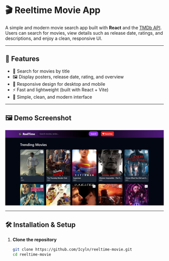 # 🎬 Reeltime Movie App

A simple and modern movie search app built with **React** and the [TMDb API](https://www.themoviedb.org/documentation/api).  
Users can search for movies, view details such as release date, ratings, and descriptions, and enjoy a clean, responsive UI.

---

## 🚀 Features
- 🔎 Search for movies by title  
- 🖼️ Display posters, release date, rating, and overview  
- 📱 Responsive design for desktop and mobile  
- ⚡ Fast and lightweight (built with React + Vite)  
- 🎨 Simple, clean, and modern interface  

---

## 🖼️ Demo Screenshot
![App Screenshot](./screenshot.png)

---
## 🛠️ Installation & Setup

1. **Clone the repository**
   ```bash
   git clone https://github.com/Icyln/reeltime-movie.git
   cd reeltime-movie
